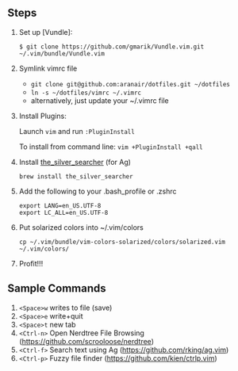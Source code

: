 ## Steps

1. Set up [Vundle]:

   `$ git clone https://github.com/gmarik/Vundle.vim.git ~/.vim/bundle/Vundle.vim`

2. Symlink vimrc file
    * `git clone git@github.com:aranair/dotfiles.git ~/dotfiles`
    * `ln -s ~/dotfiles/vimrc ~/.vimrc` 
    * alternatively, just update your ~/.vimrc file
3. Install Plugins:

   Launch `vim` and run `:PluginInstall`

   To install from command line: `vim +PluginInstall +qall`
   
4. Install [the_silver_searcher](https://github.com/ggreer/the_silver_searcher) (for Ag)

   `brew install the_silver_searcher`

5. Add the following to your .bash_profile or .zshrc 
   ```
   export LANG=en_US.UTF-8
   export LC_ALL=en_US.UTF-8
   ```

6. Put solarized colors into ~/.vim/colors
 
   `cp ~/.vim/bundle/vim-colors-solarized/colors/solarized.vim ~/.vim/colors/`

7. Profit!!!

## Sample Commands

1. `<Space>w` writes to file (save)
2. `<Space>e` write+quit
3. `<Space>t` new tab
4. `<Ctrl-n>` Open Nerdtree File Browsing (https://github.com/scrooloose/nerdtree)
5. `<Ctrl-f>` Search text using Ag (https://github.com/rking/ag.vim)
6. `<Ctrl-p>` Fuzzy file finder (https://github.com/kien/ctrlp.vim)
